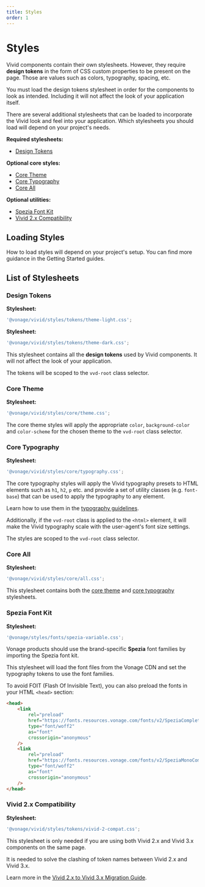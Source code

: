 ```yaml
---
title: Styles
order: 1
---
```


# Styles

Vivid components contain their own stylesheets. However, they require **design tokens** in the form of CSS custom properties to be present on the page.
Those are values such as colors, typography, spacing, etc.

You must load the design tokens stylesheet in order for the components to look as intended. Including it will not affect the look of your application itself.

There are several additional stylesheets that can be loaded to incorporate the Vivid look and feel into your application.
Which stylesheets you should load will depend on your project's needs.

**Required stylesheets:**

- [Design Tokens](#design-tokens)

**Optional core styles:**

- [Core Theme](#core-theme)
- [Core Typography](#core-typography)
- [Core All](#core-all)

**Optional utilities:**

- [Spezia Font Kit](#spezia-font-kit)
- [Vivid 2.x Compatibility](#vivid-2x-compatibility)

## Loading Styles

How to load styles will depend on your project's setup. You can find more guidance in the Getting Started guides.

## List of Stylesheets

### Design Tokens

<vwc-tabs>
<vwc-tab id="light" label="Light Theme"></vwc-tab>
<vwc-tab-panel>

**Stylesheet:**

```js
'@vonage/vivid/styles/tokens/theme-light.css';
```

</vwc-tab-panel>
<vwc-tab id="dark" label="Dark Theme"></vwc-tab>
<vwc-tab-panel>

**Stylesheet:**

```js
'@vonage/vivid/styles/tokens/theme-dark.css';
```

</vwc-tab-panel>
</vwc-tabs>

This stylesheet contains all the **design tokens** used by Vivid components. It will not affect the look of your application.

The tokens will be scoped to the `vvd-root` class selector.

### Core Theme

**Stylesheet:**

```js
'@vonage/vivid/styles/core/theme.css';
```

The core theme styles will apply the appropriate `color`, `background-color` and `color-scheme` for the chosen theme to the `vvd-root` class selector.

### Core Typography

**Stylesheet:**

```js
'@vonage/vivid/styles/core/typography.css';
```

The core typography styles will apply the Vivid typography presets to HTML elements such as `h1`, `h2`, `p` etc. and provide a set of utility classes (e.g. `font-base`) that can be used to apply the typography to any element.

Learn how to use them in the [typography guidelines](/designs/typography/#core-typography).

Additionally, if the `vvd-root` class is applied to the `<html>` element, it will make the Vivid typography scale with the user-agent's font size settings.

The styles are scoped to the `vvd-root` class selector.

### Core All

**Stylesheet:**

```js
'@vonage/vivid/styles/core/all.css';
```

This stylesheet contains both the [core theme](#core-theme) and [core typography](#core-typography) stylesheets.

### Spezia Font Kit

**Stylesheet:**

```js
'@vonage/styles/fonts/spezia-variable.css';
```

Vonage products should use the brand-specific **Spezia** font families by importing the Spezia font kit.

This stylesheet will load the font files from the Vonage CDN and set the typography tokens to use the font families.

To avoid FOIT (Flash Of Invisible Text), you can also preload the fonts in your HTML `<head>` section:

```html
<head>
	<link
		rel="preload"
		href="https://fonts.resources.vonage.com/fonts/v2/SpeziaCompleteVariableUprightWeb.woff2"
		type="font/woff2"
		as="font"
		crossorigin="anonymous"
	/>
	<link
		rel="preload"
		href="https://fonts.resources.vonage.com/fonts/v2/SpeziaMonoCompleteVariableWeb.woff2"
		type="font/woff2"
		as="font"
		crossorigin="anonymous"
	/>
</head>
```

### Vivid 2.x Compatibility

**Stylesheet:**

```js
'@vonage/vivid/styles/tokens/vivid-2-compat.css';
```

This stylesheet is only needed if you are using both Vivid 2.x and Vivid 3.x components on the same page.

It is needed to solve the clashing of token names between Vivid 2.x and Vivid 3.x.

Learn more in the [Vivid 2.x to Vivid 3.x Migration Guide](/guides/vivid-2-migration/).
